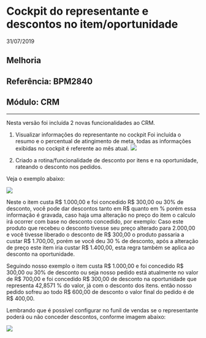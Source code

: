# Cockpit do representante e descontos no item/oportunidade
31/07/2019
## Melhoria
## Referência: BPM2840
## Módulo: CRM
***

Nesta versão foi incluída 2 novas funcionalidades ao CRM.

 1. Visualizar informações do representante no cockpit
	Foi incluída o resumo e o percentual de atingimento de meta, todas as informações exibidas no cockpit é referente ao mês atual.
	![]([PATH_IMG]/BPM_2840_cockpit.png)
	
 2. Criado a rotina/funcionalidade de desconto por itens e na oportunidade, rateando o desconto nos pedidos.

Veja o exemplo abaixo:

![]([PATH_IMG]/BPM_2840_descontos.png)

Neste o item custa R$ 1.000,00 e foi concedido R$ 300,00 ou 30% de desconto, você pode dar descontos tanto em R$ quanto em % porém essa informação é gravada, caso haja uma alteração no preço do item o calculo irá ocorrer com base no desconto concedido, por exemplo:
Caso este produto que recebeu o desconto tivesse seu preço alterado para 2.000,00 e você tivesse liberado o desconto de R$ 300,00 o produto passaria a custar R$ 1.700,00, porém se você deu 30 % de desconto, após a alteração de preço este item iria custar R$ 1.400,00, esta regra também se aplica ao desconto na oportunidade.

Seguindo nosso exemplo o item custa R$ 1.000,00 e foi concedido R$ 300,00 ou 30% de desconto ou seja nosso pedido está atualmente no valor de R$ 700,00 e foi concedido R$ 300,00 de desconto na oportunidade que representa 42,8571 % do valor, já com o desconto dos itens. então nosso pedido sofreu ao todo R$ 600,00 de desconto o valor final do pedido é de R$ 400,00.

Lembrando que é possível configurar no funil de vendas se o representante poderá ou não conceder descontos, conforme imagem abaixo:

![]([PATH_IMG]/BPM_2840_permissoes.png)